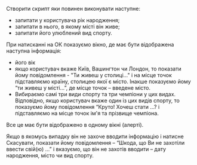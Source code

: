 Створити скрипт яки повинен виконувати наступне:

- запитати у користувача рік народження;
- запитати в нього, в якому місті він живе;
- запитати його улюблений вид спорту.

При натисканні на ОК показуємо вікно, де має бути відображена наступна інформація:

- його вік
- якщо користувач вкаже Київ, Вашингтон чи Лондон,
  то показати йому повідомлення - "Ти живеш у столиці..."
  і на місце точок підставляємо країну, столицею якої є місто. Інакше 
  показуємо йому “ти живеш у місті…”, де місце точок – введене місто.
- Вибираємо самі три види спорту та три чемпіони у цих видах. Відповідно,
  якщо користувач вкаже один із цих видів спорту, 
  то показуємо йому повідомлення “Круто! Хочеш стати …? 
  і підставляємо на місце точок ім'я та прізвище чемпіона.

Все це має бути відображено в одному вікні (алерті).

Якщо в якомусь випадку він не захоче вводити інформацію і натисне Скасувати, 
показати йому повідомлення – “Шкода, що Ви не захотіли ввести свій(ю) …” 
і вказуємо, що він не захотів вводити – дату народження, місто чи вид спорту.
